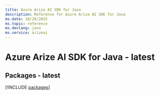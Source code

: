 ```yaml
---
title: Azure Arize AI SDK for Java
description: Reference for Azure Arize AI SDK for Java
ms.date: 10/20/2025
ms.topic: reference
ms.devlang: java
ms.service: arizeai
---
```

# Azure Arize AI SDK for Java - latest
## Packages - latest
[!INCLUDE [packages](arize-ai-index.md)]